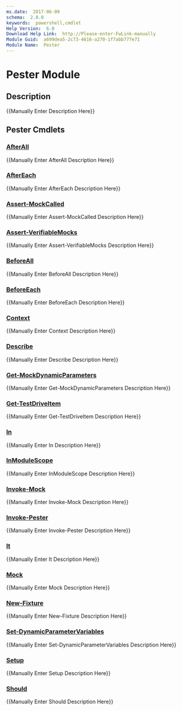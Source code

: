 ```yaml
---
ms.date:  2017-06-09
schema:  2.0.0
keywords:  powershell,cmdlet
Help Version:  6.0
Download Help Link:  http://Please-enter-FwLink-manually
Module Guid:  a699dea5-2c73-4616-a270-1f7abb777e71
Module Name:  Pester
---
```


# Pester Module
## Description
{{Manually Enter Description Here}}

## Pester Cmdlets
### [AfterAll](afterall.md)
{{Manually Enter AfterAll Description Here}}

### [AfterEach](aftereach.md)
{{Manually Enter AfterEach Description Here}}

### [Assert-MockCalled](assert-mockcalled.md)
{{Manually Enter Assert-MockCalled Description Here}}

### [Assert-VerifiableMocks](assert-verifiablemocks.md)
{{Manually Enter Assert-VerifiableMocks Description Here}}

### [BeforeAll](beforeall.md)
{{Manually Enter BeforeAll Description Here}}

### [BeforeEach](beforeeach.md)
{{Manually Enter BeforeEach Description Here}}

### [Context](context.md)
{{Manually Enter Context Description Here}}

### [Describe](describe.md)
{{Manually Enter Describe Description Here}}

### [Get-MockDynamicParameters](get-mockdynamicparameters.md)
{{Manually Enter Get-MockDynamicParameters Description Here}}

### [Get-TestDriveItem](get-testdriveitem.md)
{{Manually Enter Get-TestDriveItem Description Here}}

### [In](in.md)
{{Manually Enter In Description Here}}

### [InModuleScope](inmodulescope.md)
{{Manually Enter InModuleScope Description Here}}

### [Invoke-Mock](invoke-mock.md)
{{Manually Enter Invoke-Mock Description Here}}

### [Invoke-Pester](invoke-pester.md)
{{Manually Enter Invoke-Pester Description Here}}

### [It](it.md)
{{Manually Enter It Description Here}}

### [Mock](mock.md)
{{Manually Enter Mock Description Here}}

### [New-Fixture](new-fixture.md)
{{Manually Enter New-Fixture Description Here}}

### [Set-DynamicParameterVariables](set-dynamicparametervariables.md)
{{Manually Enter Set-DynamicParameterVariables Description Here}}

### [Setup](setup.md)
{{Manually Enter Setup Description Here}}

### [Should](should.md)
{{Manually Enter Should Description Here}}

